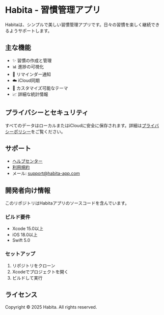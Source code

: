 # Habita - 習慣管理アプリ

Habitaは、シンプルで美しい習慣管理アプリです。日々の習慣を楽しく継続できるようサポートします。

## 主な機能

- ✨ 習慣の作成と管理
- 📊 進捗の可視化
- 🔔 リマインダー通知
- ☁️ iCloud同期
- 🎨 カスタマイズ可能なテーマ
- 📈 詳細な統計情報

## プライバシーとセキュリティ

すべてのデータはローカルまたはiCloudに安全に保存されます。詳細は[プライバシーポリシー](https://hey-show123.github.io/Habita/)をご覧ください。

## サポート

- [ヘルプセンター](https://hey-show123.github.io/Habita/help.html)
- [利用規約](https://hey-show123.github.io/Habita/terms.html)
- メール: support@habita-app.com

## 開発者向け情報

このリポジトリはHabitaアプリのソースコードを含んでいます。

### ビルド要件

- Xcode 15.0以上
- iOS 18.0以上
- Swift 5.0

### セットアップ

1. リポジトリをクローン
2. Xcodeでプロジェクトを開く
3. ビルドして実行

## ライセンス

Copyright © 2025 Habita. All rights reserved. 